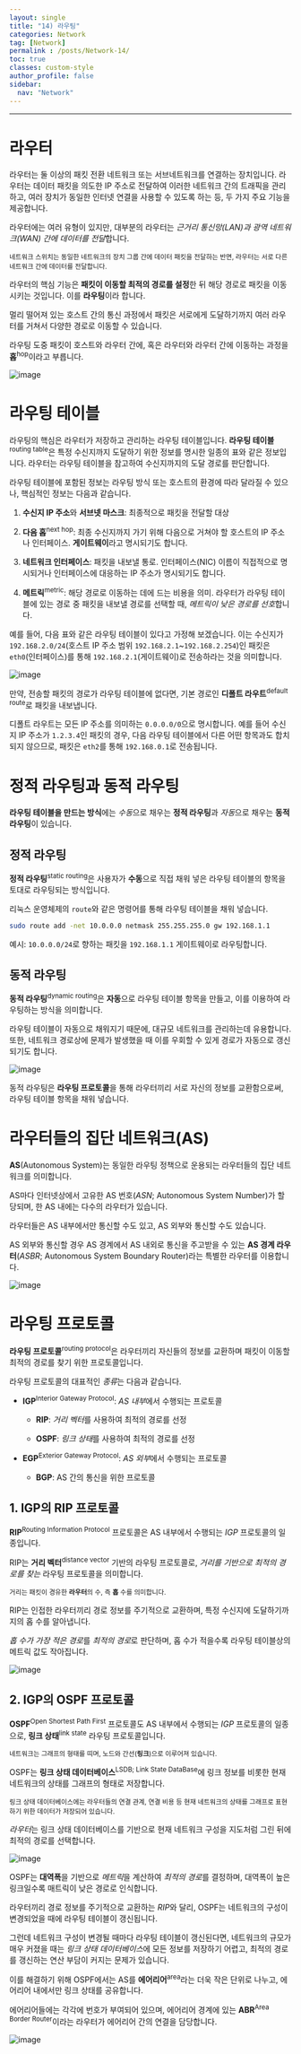 ```yaml
---
layout: single
title: "14) 라우팅"
categories: Network
tag: [Network]
permalink : /posts/Network-14/
toc: true
classes: custom-style
author_profile: false
sidebar:
  nav: "Network"
---
```


<hr>

# 라우터

라우터는 둘 이상의 패킷 전환 네트워크 또는 서브네트워크를 연결하는 장치입니다. 라우터는 데이터 패킷을 의도한 IP 주소로 전달하여 이러한 네트워크 간의 트래픽을 관리하고, 여러 장치가 동일한 인터넷 연결을 사용할 수 있도록 하는 등, 두 가지 주요 기능을 제공합니다.

라우터에는 여러 유형이 있지만, 대부분의 라우터는 *근거리 통신망(LAN)과 광역 네트워크(WAN) 간에 데이터를 전달*합니다.

<small>네트워크 스위치는 동일한 네트워크의 장치 그룹 간에 데이터 패킷을 전달하는 반면, 라우터는 서로 다른 네트워크 간에 데이터를 전달합니다.</small>

라우터의 핵심 기능은 **패킷이 이동할 최적의 경로를 설정**한 뒤 해당 경로로 패킷을 이동시키는 것입니다. 이를 **라우팅**이라 합니다. 

멀리 떨어져 있는 호스트 간의 통신 과정에서 패킷은 서로에게 도달하기까지 여러 라우터를 거쳐서 다양한 경로로 이동할 수 있습니다.

라우팅 도중 패킷이 호스트와 라우터 간에, 혹은 라우터와 라우터 간에 이동하는 과정을 **홉**<sup>hop</sup>이라고 부릅니다.

<p id="img_center">
  <img 
        src="../../assets/images/Network/14-01.PNG"
        alt="image"
        title="image"
  >
</p>

# 라우팅 테이블

라우팅의 핵심은 라우터가 저장하고 관리하는 라우팅 테이블입니다. **라우팅 테이블**<sup>routing table</sup>은 특정 수신지까지 도달하기 위한 정보를 명시한 일종의 표와 같은 정보입니다. 라우터는 라우팅 테이블을 참고하여 수신지까지의 도달 경로를 판단합니다.

라우팅 테이블에 포함된 정보는 라우팅 방식 또는 호스트의 환경에 따라 달라질 수 있으나, 핵심적인 정보는 다음과 같습니다.

1. **수신지 IP 주소**와 **서브넷 마스크**: 최종적으로 패킷을 전달할 대상

2. **다음 홉**<sup>next hop</sup>: 최종 수신지까지 가기 위해 다음으로 거쳐야 할 호스트의 IP 주소나 인터페이스. **게이트웨이**라고 명시되기도 합니다.

3. **네트워크 인터페이스**: 패킷을 내보낼 통로. 인터페이스(NIC) 이름이 직접적으로 명시되거나 인터페이스에 대응하는 IP 주소가 명시되기도 합니다.

4. **메트릭**<sup>metric</sup>: 해당 경로로 이동하는 데에 드는 비용을 의미. 라우터가 라우팅 테이블에 있는 경로 중 패킷을 내보낼 경로를 선택할 때, *메트릭이 낮은 경로를 선호*합니다.

예를 들어, 다음 표와 같은 라우팅 테이블이 있다고 가정해 보겠습니다. 이는 수신지가 `192.168.2.0/24`(호스트 IP 주소 범위 `192.168.2.1`~`192.168.2.254`)인 패킷은 `eth0`(인터페이스)를 통해 `192.168.2.1`(게이트웨이)로 전송하라는 것을 의미합니다.

<p id="img_center">
  <img 
        src="../../assets/images/Network/14-02.PNG"
        alt="image"
        title="image"
  >
</p>

만약, 전송할 패킷의 경로가 라우팅 테이블에 없다면, 기본 경로인 **디폴트 라우트**<sup>default route</sup>로 패킷을 내보냅니다.

디폴트 라우트는 모든 IP 주소를 의미하는 `0.0.0.0/0`으로 명시합니다. 예를 들어 수신지 IP 주소가 `1.2.3.4`인 패킷의 경우, 다음 라우팅 테이블에서 다른 어떤 항목과도 합치되지 않으므로, 패킷은 `eth2`를 통해 `192.168.0.1`로 전송됩니다.

# 정적 라우팅과 동적 라우팅

**라우팅 테이블을 만드는 방식**에는 *수동*으로 채우는 **정적 라우팅**과 *자동*으로 채우는 **동적 라우팅**이 있습니다.

## 정적 라우팅

**정적 라우팅**<sup>static routing</sup>은 사용자가 **수동**으로 직접 채워 넣은 라우팅 테이블의 항목을 토대로 라우팅되는 방식입니다.

리눅스 운영체제의 `route`와 같은 명령어를 통해 라우팅 테이블을 채워 넣습니다.

```bash
sudo route add -net 10.0.0.0 netmask 255.255.255.0 gw 192.168.1.1
```

예시: `10.0.0.0/24`로 향하는 패킷을 `192.168.1.1` 게이트웨이로 라우팅합니다.

## 동적 라우팅

**동적 라우팅**<sup>dynamic routing</sup>은 **자동**으로 라우팅 테이블 항목을 만들고, 이를 이용하여 라우팅하는 방식을 의미합니다.

라우팅 테이블이 자동으로 채워지기 때문에, 대규모 네트워크를 관리하는데 유용합니다. 또한, 네트워크 경로상에 문제가 발생했을 때 이를 우회할 수 있게 경로가 자동으로 갱신되기도 합니다.

<p id="img_center">
  <img 
        src="../../assets/images/Network/14-03.PNG"
        alt="image"
        title="image"
  >
</p>

동적 라우팅은 **라우팅 프로토콜**을 통해 라우터끼리 서로 자신의 정보를 교환함으로써, 라우팅 테이블 항목을 채워 넣습니다.

# 라우터들의 집단 네트워크(AS)

**AS**(Autonomous System)는 동일한 라우팅 정책으로 운용되는 라우터들의 집단 네트워크를 의미합니다.

AS마다 인터넷상에서 고유한 AS 번호(*ASN*; Autonomous System Number)가 할당되며, 한 AS 내에는 다수의 라우터가 있습니다.

라우터들은 AS 내부에서만 통신할 수도 있고, AS 외부와 통신할 수도 있습니다.

AS 외부와 통신할 경우 AS 경계에서 AS 내외로 통신을 주고받을 수 있는 **AS 경계 라우터**(*ASBR*; Autonomous System Boundary Router)라는 특별한 라우터를 이용합니다.

<p id="img_center">
  <img 
        src="../../assets/images/Network/14-04.PNG"
        alt="image"
        title="image"
  >
</p>

# 라우팅 프로토콜

**라우팅 프로토콜**<sup>routing protocol</sup>은 라우터끼리 자신들의 정보를 교환하며 패킷이 이동할 최적의 경로를 찾기 위한 프로토콜입니다.

라우팅 프로토콜의 대표적인 *종류*는 다음과 같습니다.

- **IGP**<sup>Interior Gateway Protocol</sup>: *AS 내부*에서 수행되는 프로토콜

  - **RIP**: *거리 벡터*를 사용하여 최적의 경로를 선정

  - **OSPF**: *링크 상태*를 사용하여 최적의 경로를 선정

- **EGP**<sup>Exterior Gateway Protocol</sup>: *AS 외부*에서 수행되는 프로토콜

  - **BGP**: AS 간의 통신을 위한 프로토콜

## 1. IGP의 RIP 프로토콜

**RIP**<sup>Routing Information Protocol</sup> 프로토콜은 AS 내부에서 수행되는 *IGP* 프로토콜의 일종입니다.

RIP는 **거리 벡터**<sup>distance vector</sup> 기반의 라우팅 프로토콜로, *거리를 기반으로 최적의 경로를 찾는* 라우팅 프로토콜을 의미합니다.

<small>거리는 패킷이 경유한 **라우터**의 수, 즉 **홉** 수를 의미합니다.</small>

RIP는 인접한 라우터끼리 경로 정보를 주기적으로 교환하며, 특정 수신지에 도달하기까지의 홉 수를 알아냅니다.

*홉 수가 가장 적은 경로*를 *최적의 경로*로 판단하며, 홉 수가 적을수록 라우팅 테이블상의 메트릭 값도 작아집니다.

<p id="img_center">
  <img 
        src="../../assets/images/Network/14-05.PNG"
        alt="image"
        title="image"
  >
</p>

## 2. IGP의 OSPF 프로토콜

**OSPF**<sup>Open Shortest Path First</sup> 프로토콜도 AS 내부에서 수행되는 *IGP* 프로토콜의 일종으로, **링크 상태**<sup>link state</sup> 라우팅 프로토콜입니다.

<small>네트워크는 그래프의 형태를 띠며, 노드와 간선(**링크**)으로 이루어져 있습니다.</small>

OSPF는 **링크 상태 데이터베이스**<sup>LSDB; Link State DataBase</sup>에 링크 정보를 비롯한 현재 네트워크의 상태를 그래프의 형태로 저장합니다.

<small>링크 상태 데이터베이스에는 라우터들의 연결 관계, 연결 비용 등 현재 네트워크의 상태를 그래프로 표현하기 위한 데이터가 저장되어 있습니다.</small>

*라우터*는 링크 상태 데이터베이스를 기반으로 현재 네트워크 구성을 지도처럼 그린 뒤에 최적의 경로를 선택합니다.

<p id="img_center">
  <img 
        src="../../assets/images/Network/14-06.PNG"
        alt="image"
        title="image"
  >
</p>

OSPF는 **대역폭**을 기반으로 *메트릭*을 계산하여 *최적의 경로*를 결정하며, 대역폭이 높은 링크일수록 매트릭이 낮은 경로로 인식합니다.

라우터끼리 경로 정보를 주기적으로 교환하는 *RIP*와 달리, OSPF는 네트워크의 구성이 변경되었을 때에 라우팅 테이블이 갱신됩니다.

그런데 네트워크 구성이 변경될 때마다 라우팅 테이블이 갱신된다면, 네트워크의 규모가 매우 커졌을 때는 *링크 상태 데이터베이스*에 모든 정보를 저장하기 어렵고, 최적의 경로를 갱신하는 연산 부담이 커지는 문제가 있습니다.

이를 해결하기 위해 OSPF에서는 AS를 **에어리어**<sup>area</sup>라는 더욱 작은 단위로 나누고, 에어리어 내에서만 링크 상태를 공유합니다.

에어리어들에는 각각에 번호가 부여되어 있으며, 에어리어 경계에 있는 **ABR**<sup>Area Border Router</sup>이라는 라우터가 에어리어 간의 연결을 담당합니다.

<p id="img_center">
  <img 
        src="../../assets/images/Network/14-07.PNG"
        alt="image"
        title="image"
  >
</p>


